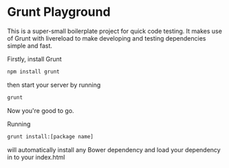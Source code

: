 Grunt Playground
=========
This is a super-small boilerplate project for quick code testing.  It makes use of Grunt with livereload to make developing and testing dependencies simple and fast.


Firstly, install Grunt
```sh
npm install grunt
```

then start your server by running
```sh
grunt
```

Now you're good to go.

Running 
```sh
grunt install:[package name]
```
will automatically install any Bower dependency and load your dependency in to your index.html
